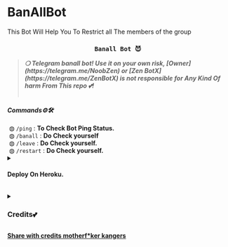 # BanAllBot
This Bot Will Help You To Restrict all The members of the group

<h3 align="center"><strong><code>Banall Bot 😈</code></strong></h3>
<blockquote>
<strong><i>❍&nbsp;Telegram banall bot! Use it on your own risk, [Owner](https://telegram.me/NoobZen) or [Zen BotX](https://telegram.me/ZenBotX) is not responsible for Any Kind Of harm From This repo 💕!</i></strong><br><br>
</blockquote>
<summary><h4><strong><i>Commands⚙️🛠️</i></strong></h4></summary>
&nbsp;◍&nbsp;<code>/ping</code>&nbsp;:&nbsp;<strong>To Check Bot Ping Status.</strong><br>
&nbsp;◍&nbsp;<code>/banall</code>&nbsp;:&nbsp;<strong>Do Check yourself</strong><br>
&nbsp;◍&nbsp;<code>/leave</code>&nbsp;:&nbsp;<strong>Do Check yourself.</strong><br>
&nbsp;◍&nbsp;<code>/restart</code>&nbsp;:&nbsp;<strong>Do Check yourself.</strong>
</details><details>
<summary><h4><strong>Deploy On Heroku. </strong></h4></summary>
<blockquote><strong>You can deploy this bot on <code>Heroku</code> very easily from here!!</strong><br><br>
<a href="https://heroku.com/deploy?template=https://github.com/PyAaditya/Banall"><img src="https://img.shields.io/badge/Deploy%20To%20Heroku-black?style=for-the-badge&logo=heroku" width="200""/></a>
</blockquote> 
</details>

<p>
<details>
<summary><h3><strong>Credits💕</strong></h3></summary>
<strong>All credit Goes To</strong>&nbsp;<code>:-</code><br>
<code>Telegram:- <a href="https://t.me/NoobZen">Zᴇɴ </a></code><br>
<code>Github:- <a href="https://github.com/PyAaditya">PʏAᴀᴅɪᴛʏᴀ</a></code><br>
</details>
</p>

<b><u>Share with credits motherf*ker kangers</u></b>

